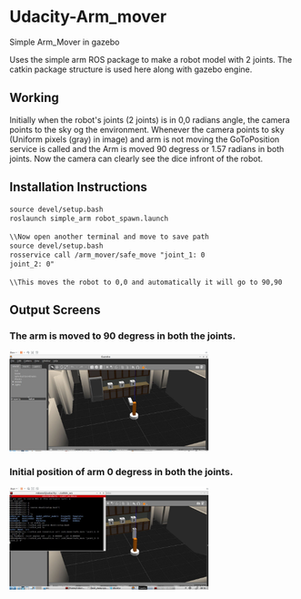 # Udacity-Arm_mover
Simple Arm_Mover in gazebo
<p>
  Uses the simple arm ROS package to make a robot model with 2 joints. The catkin package structure is used here along with gazebo engine.
</p>

<h2> Working </h2>
<p>
Initially when the robot's joints (2 joints) is in 0,0 radians angle, the camera points to the sky og the environment.
Whenever the camera points to sky (Uniform pixels (gray) in image) and arm is not moving the GoToPosition service is called and the Arm is moved 90 degress or 1.57 radians
in both joints. Now the camera can clearly see the dice infront of the robot.
</p>

<h2> Installation Instructions </h2>

```catkin_make   
source devel/setup.bash
roslaunch simple_arm robot_spawn.launch

\\Now open another terminal and move to save path
source devel/setup.bash
rosservice call /arm_mover/safe_move "joint_1: 0
joint_2: 0"

\\This moves the robot to 0,0 and automatically it will go to 90,90
```




<h2> Output Screens </h2>
<h3> The arm is moved to 90 degress in both the joints.</h3>
  <img src="CaptureRos1.JPG" width="350" title="hover text"/>
  
  
  <h3> Initial position of arm 0 degress in both the joints.</h3>
  <img src="CaptureRos2.JPG" width="350" alt="accessibility text"/>

